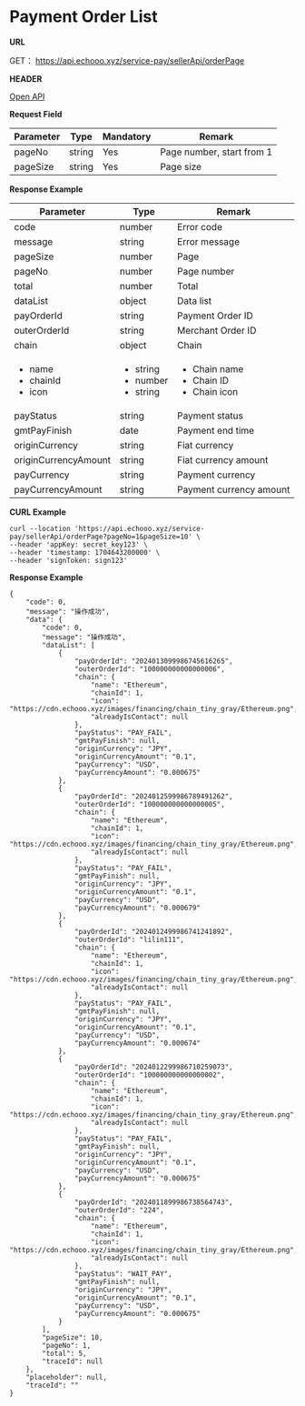 # Payment Order List

**URL**

GET： https://api.echooo.xyz/service-pay/sellerApi/orderPage​



**HEADER**

​[Open API](../open-api-authentication-method/)



**Request Field**

| Parameter | Type   | Mandatory | Remark                    |
| --------- | ------ | --------- | ------------------------- |
| pageNo    | string | Yes       | Page number, start from 1 |
| pageSize  | string | Yes       | Page size                 |

**Response Example**

| Parameter                                           | Type                                                   | Remark                                                           |
| --------------------------------------------------- | ------------------------------------------------------ | ---------------------------------------------------------------- |
| code                                                | number                                                 | Error code                                                       |
| message                                             | string                                                 | Error message                                                    |
| pageSize                                            | number                                                 | Page                                                             |
| pageNo                                              | number                                                 | Page number                                                      |
| total                                               | number                                                 | Total                                                            |
| dataList                                            | object                                                 | Data list                                                        |
| payOrderId                                          | string                                                 | Payment Order ID                                                 |
| outerOrderId                                        | string                                                 | Merchant Order ID                                                |
| chain                                               | object                                                 | Chain                                                            |
| <ul><li>name</li><li>chainId</li><li>icon</li></ul> | <ul><li>string</li><li>number</li><li>string</li></ul> | <ul><li>Chain name</li><li>Chain ID</li><li>Chain icon</li></ul> |
| payStatus                                           | string                                                 | Payment status                                                   |
| gmtPayFinish                                        | date                                                   | Payment end time                                                 |
| originCurrency                                      | string                                                 | Fiat currency                                                    |
| originCurrencyAmount                                | string                                                 | Fiat currency amount                                             |
| payCurrency                                         | string                                                 | Payment currency                                                 |
| payCurrencyAmount                                   | string                                                 | Payment currency amount                                          |

​**CURL Example**

```
curl --location 'https://api.echooo.xyz/service-pay/sellerApi/orderPage?pageNo=1&pageSize=10' \
--header 'appKey: secret_key123' \
--header 'timestamp: 1704643200000' \
--header 'signToken: sign123'
```



**Response Example**

```
{
    "code": 0,
    "message": "操作成功",
    "data": {
        "code": 0,
        "message": "操作成功",
        "dataList": [
            {
                "payOrderId": "2024013099986745616265",
                "outerOrderId": "100000000000000006",
                "chain": {
                    "name": "Ethereum",
                    "chainId": 1,
                    "icon": "https://cdn.echooo.xyz/images/financing/chain_tiny_gray/Ethereum.png",
                    "alreadyIsContact": null
                },
                "payStatus": "PAY_FAIL",
                "gmtPayFinish": null,
                "originCurrency": "JPY",
                "originCurrencyAmount": "0.1",
                "payCurrency": "USD",
                "payCurrencyAmount": "0.000675"
            },
            {
                "payOrderId": "2024012599986789491262",
                "outerOrderId": "100000000000000005",
                "chain": {
                    "name": "Ethereum",
                    "chainId": 1,
                    "icon": "https://cdn.echooo.xyz/images/financing/chain_tiny_gray/Ethereum.png",
                    "alreadyIsContact": null
                },
                "payStatus": "PAY_FAIL",
                "gmtPayFinish": null,
                "originCurrency": "JPY",
                "originCurrencyAmount": "0.1",
                "payCurrency": "USD",
                "payCurrencyAmount": "0.000679"
            },
            {
                "payOrderId": "2024012499986741241892",
                "outerOrderId": "lilin111",
                "chain": {
                    "name": "Ethereum",
                    "chainId": 1,
                    "icon": "https://cdn.echooo.xyz/images/financing/chain_tiny_gray/Ethereum.png",
                    "alreadyIsContact": null
                },
                "payStatus": "PAY_FAIL",
                "gmtPayFinish": null,
                "originCurrency": "JPY",
                "originCurrencyAmount": "0.1",
                "payCurrency": "USD",
                "payCurrencyAmount": "0.000674"
            },
            {
                "payOrderId": "2024012299986710259073",
                "outerOrderId": "100000000000000002",
                "chain": {
                    "name": "Ethereum",
                    "chainId": 1,
                    "icon": "https://cdn.echooo.xyz/images/financing/chain_tiny_gray/Ethereum.png",
                    "alreadyIsContact": null
                },
                "payStatus": "PAY_FAIL",
                "gmtPayFinish": null,
                "originCurrency": "JPY",
                "originCurrencyAmount": "0.1",
                "payCurrency": "USD",
                "payCurrencyAmount": "0.000675"
            },
            {
                "payOrderId": "2024011899986738564743",
                "outerOrderId": "224",
                "chain": {
                    "name": "Ethereum",
                    "chainId": 1,
                    "icon": "https://cdn.echooo.xyz/images/financing/chain_tiny_gray/Ethereum.png",
                    "alreadyIsContact": null
                },
                "payStatus": "WAIT_PAY",
                "gmtPayFinish": null,
                "originCurrency": "JPY",
                "originCurrencyAmount": "0.1",
                "payCurrency": "USD",
                "payCurrencyAmount": "0.000675"
            }
        ],
        "pageSize": 10,
        "pageNo": 1,
        "total": 5,
        "traceId": null
    },
    "placeholder": null,
    "traceId": ""
}
```
